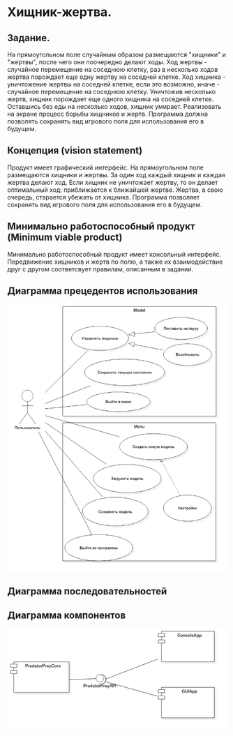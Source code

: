 # Хищник-жертва.

## Задание.
  На прямоугольном поле случайным образом размещаются "хищники" и "жертвы", после чего они поочередно делают ходы. Ход жертвы - случайное
перемещение на соседнюю клетку, раз в несколько ходов жертва порождает еще одну жертву на соседней клетке. Ход хищника - уничтожение
жертвы на соседней клетке, если это возможно, иначе - случайное перемещение на соседнюю клетку. Уничтожив несколько жертв, хищник
порождает еще одного хищника на соседней клетке. Оставшись без еды на несколько ходов, хищник умирает. Реализовать на экране процесс
борьбы хищников и жертв. Программа должна позволять сохранять вид игрового поля для использования его в будущем. 

## Концепция (vision statement)
Продукт имеет графический интерфейс. На прямоугольном поле размещаются хищники и жертвы. За один ход каждый хищник и каждая жертва делают ход. Если хищник не уничтожает жертву, то он делает оптимальный ход: приближается к ближайшей жертве. Жертва, в свою очередь, старается убежать от хищника. Программа позволяет сохранять вид игрового поля для использования его в будущем. 

## Минимально работоспособный продукт (Minimum viable product)
Минимально работоспособный продукт имеет консольный интерфейс. Передвижение хищников и жертв по полю, а также их взаимодействие друг с другом соответсвует правилам, описанным в задании. 

## Диаграмма прецедентов использования
![Диаграмма прецедентов использования](https://github.com/Zhuikov/predator-prey/blob/master/report/pictures/UseCaseDiagram1.png)

## Диаграмма последовательностей

## Диаграмма компонентов
![Диаграмма компонентов](https://github.com/Zhuikov/predator-prey/blob/master/report/pictures/ComponentDiagram1.png)

  
